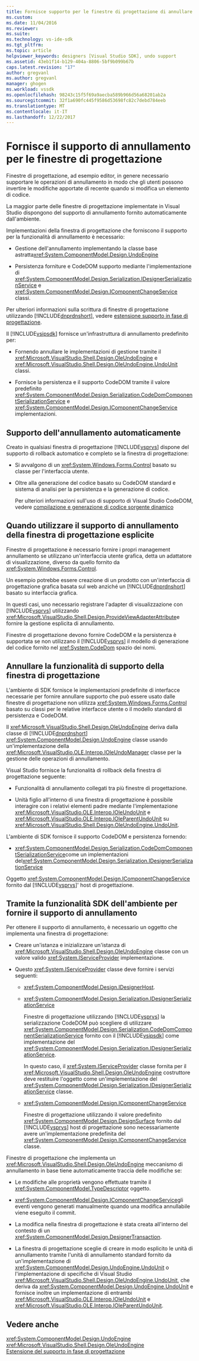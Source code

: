```yaml
---
title: Fornisce supporto per le finestre di progettazione di annullare | Documenti Microsoft
ms.custom: 
ms.date: 11/04/2016
ms.reviewer: 
ms.suite: 
ms.technology: vs-ide-sdk
ms.tgt_pltfrm: 
ms.topic: article
helpviewer_keywords: designers [Visual Studio SDK], undo support
ms.assetid: 43eb1f14-b129-404a-8806-5bf9b099b67b
caps.latest.revision: "17"
author: gregvanl
ms.author: gregvanl
manager: ghogen
ms.workload: vssdk
ms.openlocfilehash: 98243c15f5f69a9aecba589b966d56a68201ab2a
ms.sourcegitcommit: 32f1a690fc445f9586d53698fc82c7debd784eeb
ms.translationtype: MT
ms.contentlocale: it-IT
ms.lasthandoff: 12/22/2017
---
```

# <a name="supplying-undo-support-to-designers"></a>Fornisce il supporto di annullamento per le finestre di progettazione
Finestre di progettazione, ad esempio editor, in genere necessario supportare le operazioni di annullamento in modo che gli utenti possono invertire le modifiche apportate di recente quando si modifica un elemento di codice.  
  
 La maggior parte delle finestre di progettazione implementate in Visual Studio dispongono del supporto di annullamento fornito automaticamente dall'ambiente.  
  
 Implementazioni della finestra di progettazione che forniscono il supporto per la funzionalità di annullamento è necessario:  
  
-   Gestione dell'annullamento implementando la classe base astratta<xref:System.ComponentModel.Design.UndoEngine>  
  
-   Persistenza forniture e CodeDOM supporto mediante l'implementazione di <xref:System.ComponentModel.Design.Serialization.IDesignerSerializationService> e <xref:System.ComponentModel.Design.IComponentChangeService> classi.  
  
 Per ulteriori informazioni sulla scrittura di finestre di progettazione utilizzando [!INCLUDE[dnprdnshort](../code-quality/includes/dnprdnshort_md.md)], vedere [estensione supporto in fase di progettazione](http://msdn.microsoft.com/Library/d6ac8a6a-42fd-4bc8-bf33-b212811297e2).  
  
 Il [!INCLUDE[vsipsdk](../extensibility/includes/vsipsdk_md.md)] fornisce un'infrastruttura di annullamento predefinito per:  
  
-   Fornendo annullare le implementazioni di gestione tramite il <xref:Microsoft.VisualStudio.Shell.Design.OleUndoEngine> e <xref:Microsoft.VisualStudio.Shell.Design.OleUndoEngine.UndoUnit> classi.  
  
-   Fornisce la persistenza e il supporto CodeDOM tramite il valore predefinito <xref:System.ComponentModel.Design.Serialization.CodeDomComponentSerializationService> e <xref:System.ComponentModel.Design.IComponentChangeService> implementazioni.  
  
## <a name="obtaining-undo-support-automatically"></a>Supporto dell'annullamento automaticamente  
 Creato in qualsiasi finestra di progettazione [!INCLUDE[vsprvs](../code-quality/includes/vsprvs_md.md)] dispone del supporto di rollback automatico e completo se la finestra di progettazione:  
  
-   Si avvalgono di un <xref:System.Windows.Forms.Control> basato su classe per l'interfaccia utente.  
  
-   Oltre alla generazione del codice basato su CodeDOM standard e sistema di analisi per la persistenza e la generazione di codice.  
  
     Per ulteriori informazioni sull'uso di supporto di Visual Studio CodeDOM, vedere [compilazione e generazione di codice sorgente dinamico](/dotnet/framework/reflection-and-codedom/dynamic-source-code-generation-and-compilation)  
  
## <a name="when-to-use-explicit-designer-undo-support"></a>Quando utilizzare il supporto di annullamento della finestra di progettazione esplicite  
 Finestre di progettazione è necessario fornire i propri management annullamento se utilizzano un'interfaccia utente grafica, detta un adattatore di visualizzazione, diverso da quello fornito da <xref:System.Windows.Forms.Control>.  
  
 Un esempio potrebbe essere creazione di un prodotto con un'interfaccia di progettazione grafica basata sul web anziché un [!INCLUDE[dnprdnshort](../code-quality/includes/dnprdnshort_md.md)] basato su interfaccia grafica.  
  
 In questi casi, uno necessario registrare l'adapter di visualizzazione con [!INCLUDE[vsprvs](../code-quality/includes/vsprvs_md.md)] utilizzando <xref:Microsoft.VisualStudio.Shell.Design.ProvideViewAdapterAttribute>e fornire la gestione esplicita di annullamento.  
  
 Finestre di progettazione devono fornire CodeDOM e la persistenza è supportata se non utilizzano il [!INCLUDE[vsprvs](../code-quality/includes/vsprvs_md.md)] il modello di generazione del codice fornito nel <xref:System.CodeDom> spazio dei nomi.  
  
## <a name="undo-support-features-of-the-designer"></a>Annullare la funzionalità di supporto della finestra di progettazione  
 L'ambiente di SDK fornisce le implementazioni predefinite di interfacce necessarie per fornire annullare supporto che può essere usato dalle finestre di progettazione non utilizza <xref:System.Windows.Forms.Control> basato su classi per le relative interfacce utente o il modello standard di persistenza e CodeDOM.  
  
 Il <xref:Microsoft.VisualStudio.Shell.Design.OleUndoEngine> deriva dalla classe di [!INCLUDE[dnprdnshort](../code-quality/includes/dnprdnshort_md.md)] <xref:System.ComponentModel.Design.UndoEngine> classe usando un'implementazione della <xref:Microsoft.VisualStudio.OLE.Interop.IOleUndoManager> classe per la gestione delle operazioni di annullamento.  
  
 Visual Studio fornisce la funzionalità di rollback della finestra di progettazione seguente:  
  
-   Funzionalità di annullamento collegati tra più finestre di progettazione.  
  
-   Unità figlio all'interno di una finestra di progettazione è possibile interagire con i relativi elementi padre mediante l'implementazione <xref:Microsoft.VisualStudio.OLE.Interop.IOleUndoUnit> e <xref:Microsoft.VisualStudio.OLE.Interop.IOleParentUndoUnit> su <xref:Microsoft.VisualStudio.Shell.Design.OleUndoEngine.UndoUnit>.  
  
 L'ambiente di SDK fornisce il supporto CodeDOM e persistenza fornendo:  
  
-   <xref:System.ComponentModel.Design.Serialization.CodeDomComponentSerializationService>come un implementazioni del<xref:System.ComponentModel.Design.Serialization.IDesignerSerializationService>  
  
 Oggetto <xref:System.ComponentModel.Design.IComponentChangeService> fornito dal [!INCLUDE[vsprvs](../code-quality/includes/vsprvs_md.md)]' host di progettazione.  
  
## <a name="using-the-environment-sdk-features-to-supply-undo-support"></a>Tramite la funzionalità SDK dell'ambiente per fornire il supporto di annullamento  
 Per ottenere il supporto di annullamento, è necessario un oggetto che implementa una finestra di progettazione:  
  
-   Creare un'istanza e inizializzare un'istanza di <xref:Microsoft.VisualStudio.Shell.Design.OleUndoEngine> classe con un valore valido <xref:System.IServiceProvider> implementazione.  
  
-   Questo <xref:System.IServiceProvider> classe deve fornire i servizi seguenti:  
  
    -   <xref:System.ComponentModel.Design.IDesignerHost>.  
  
    -   <xref:System.ComponentModel.Design.Serialization.IDesignerSerializationService>  
  
         Finestre di progettazione utilizzando [!INCLUDE[vsprvs](../code-quality/includes/vsprvs_md.md)] la serializzazione CodeDOM può scegliere di utilizzare <xref:System.ComponentModel.Design.Serialization.CodeDomComponentSerializationService> fornito con il [!INCLUDE[vsipsdk](../extensibility/includes/vsipsdk_md.md)] come implementazione del <xref:System.ComponentModel.Design.Serialization.IDesignerSerializationService>.  
  
         In questo caso, il <xref:System.IServiceProvider> classe fornita per il <xref:Microsoft.VisualStudio.Shell.Design.OleUndoEngine> costruttore deve restituire l'oggetto come un'implementazione del <xref:System.ComponentModel.Design.Serialization.IDesignerSerializationService> classe.  
  
    -   <xref:System.ComponentModel.Design.IComponentChangeService>  
  
         Finestre di progettazione utilizzando il valore predefinito <xref:System.ComponentModel.Design.DesignSurface> fornito dal [!INCLUDE[vsprvs](../code-quality/includes/vsprvs_md.md)] host di progettazione sono necessariamente avere un'implementazione predefinita del <xref:System.ComponentModel.Design.IComponentChangeService> classe.  
  
 Finestre di progettazione che implementa un <xref:Microsoft.VisualStudio.Shell.Design.OleUndoEngine> meccanismo di annullamento in base tiene automaticamente traccia delle modifiche se:  
  
-   Le modifiche alle proprietà vengono effettuate tramite il <xref:System.ComponentModel.TypeDescriptor> oggetto.  
  
-   <xref:System.ComponentModel.Design.IComponentChangeService>gli eventi vengono generati manualmente quando una modifica annullabile viene eseguito il commit.  
  
-   La modifica nella finestra di progettazione è stata creata all'interno del contesto di un <xref:System.ComponentModel.Design.DesignerTransaction>.  
  
-   La finestra di progettazione sceglie di creare in modo esplicito le unità di annullamento tramite l'unità di annullamento standard fornito da un'implementazione di <xref:System.ComponentModel.Design.UndoEngine.UndoUnit> o l'implementazione di specifiche di Visual Studio <xref:Microsoft.VisualStudio.Shell.Design.OleUndoEngine.UndoUnit>, che deriva da <xref:System.ComponentModel.Design.UndoEngine.UndoUnit> e fornisce inoltre un implementazione di entrambi <xref:Microsoft.VisualStudio.OLE.Interop.IOleUndoUnit> e <xref:Microsoft.VisualStudio.OLE.Interop.IOleParentUndoUnit>.  
  
## <a name="see-also"></a>Vedere anche  
 <xref:System.ComponentModel.Design.UndoEngine>   
 <xref:Microsoft.VisualStudio.Shell.Design.OleUndoEngine>   
 [Estensione del supporto in fase di progettazione](http://msdn.microsoft.com/Library/d6ac8a6a-42fd-4bc8-bf33-b212811297e2)
